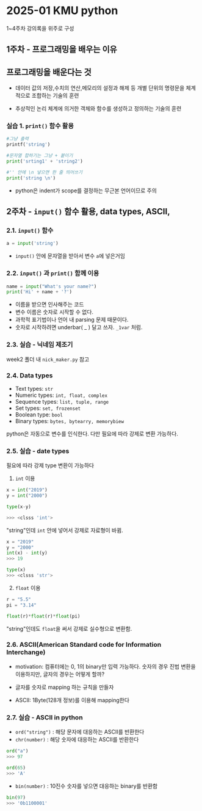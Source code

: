 2025-01 KMU python
=============

1~4주차 강의록을 위주로 구성



## 1주차 - 프로그래밍을 배우는 이유
## 프로그래밍을 배운다는 것

* 데이터 값의 저장,수치의 연산,메모리의 설정과 해제 등 개별 단위의 명령문을 체계적으로 조합하는 기술의 훈련

*  추상적인 논리 체계에 의거한 객체와 함수를 생성하고 정의하는 기술의 훈련
  

### 실습 1. ```print()``` 함수 활용

```python
#그냥 출력
printf('string')

#문자열 합하기는 그냥 + 붙이기
print('srting1' + 'string2')

#'' 안에 \n 넣으면 한 줄 띄어쓰기
print('string \n')
```

* python은 indent가 scope를 결정하는 무근본 언어이므로 주의

## 2주차 - ```input()``` 함수 활용, data types, ASCII, 

### 2.1.  ```input()``` 함수

```python
a = input('string')
```

* ```input()``` 안에 문자열을 받아서 변수 ```a```에 넣은거임

### 2.2. ```input()``` 과 ```print()``` 함께 이용

```python
name = input("What's your name?")
print('Hi' + name + '?')
```
* 이름을 받으면 인사해주는 코드
* 변수 이름은 숫자로 시작할 수 없다. 
* 과학적 표기법이나 언어 내 parsing 문제 때문이다.
*  숫자로 시작하려면 underbar( _ ) 달고 쓰자. ```_1var``` 처럼.


### 2.3. 실습 - 닉네임 제조기

week2 폴더 내 ```nick_maker.py``` 참고

### 2.4. Data types 

* Text types: ```str```
* Numeric types: ```int, float, complex```
* Sequence types: ```list, tuple, range```
* Set types: ```set, frozenset```
* Boolean type: ```bool```
* Binary types: ```bytes, bytearry, memorybiew```

python은 자동으로 변수를 인식한다. 다만 필요에 따라 강제로 변환 가능하다. 

### 2.5. 실습 - date types

필요에 따라 강제 type 변환이 가능하다

1. ```int``` 이용
```python
x = int("2019")
y = int("2000")

type(x-y)

>>> <clsss 'int'>
```
"string"인데 ```int``` 안에 넣어서 강제로 자료형이 바뀜.

```python
x = "2019"
y = "2000"
int(x) - int(y)
>>> 19

type(x)
>>> <clsss 'str'>
```

2. ```float``` 이용
```python
r = "5.5"
pi = "3.14"

float(r)*float(r)*float(pi)
```

"string"인데도 ```float```을 써서 강제로 실수형으로 변환함.

### 2.6. ASCII(American Standard code for Information Interchange)

* motivation: 컴퓨터에는 0, 1의 binary만 입력 가능하다. 숫자의 경우 진법 변환을 이용하지만, 글자의 경우는 어떻게 할까?

* 글자를 숫자로 mapping 하는 규칙을 만들자

* ASCII: 1Byte(128개 정보)를 이용해 mapping한다

### 2.7. 실습 - ASCII in python

* ```ord("string")``` : 해당 문자에 대응하는 ASCII를 반환한다
* ```chr(number)``` : 해당 숫자에 대응하는 ASCII를 반환한다

```python
ord("a")
>>> 97

ord(65)
>>> 'A'
```

* ```bin(number)``` : 10진수 숫자를 넣으면 대응하는 binary를 반환함
```python
bin(97)
>>> '0b1100001'
```